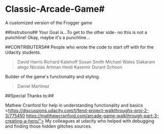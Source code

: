 # Classic-Arcade-Game#
A customized version of the Frogger game

##Instrutions##
Your Goal is...To get to the other side- no this is not a punchline!  Okay, maybe it's a punchline...

##CONTRIBUTERS##
People who wrote the code to start off with for the Udacity students.

>David Harris
>Richard Kalehoff
>Susan Smith
>Michael Wales
>Siakaram alego
>Nicolas Artman
>Heidi Kasemir
>Durant Schoon

Builder of the game's functionality and styling.

>Daniel Martinez

##Special Thanks to:##

Mathew Cranford for help in understanding functionality and basics
<https://discussions.udacity.com/t/fend-project-walkthroughs-proj-2-3/775450
https://matthewcranford.com/arcade-game-walkthrough-part-3-creating-a-hero/">
My colleagues at udacity who helped with debugging and finding those hidden glitches sources.

